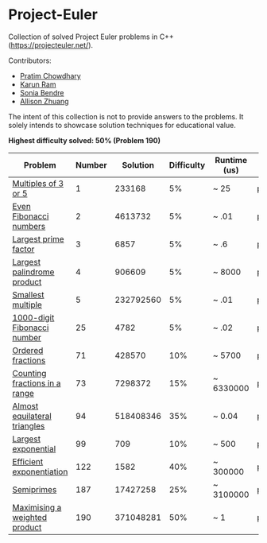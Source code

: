 # Project-Euler
Collection of solved Project Euler problems in C++ (https://projecteuler.net/).

Contributors:

- [Pratim Chowdhary](https://github.com/cpratim)
- [Karun Ram](https://github.com/KamiV2)
- [Sonia Bendre](https://github.com/SoniaBendre)
- [Allison Zhuang](https://github.com/allisonzhuang)

The intent of this collection is not to provide answers to the problems. It solely intends to showcase solution techniques for educational value.

**Highest difficulty solved: 50% (Problem 190)**

| Problem                                                               | Number | Solution  | Difficulty | Runtime (us) | Code                                                                                     |
|-----------------------------------------------------------------------|--------|-----------|------------|--------------|------------------------------------------------------------------------------------------|
| [Multiples of 3 or 5](https://projecteuler.net/problem=1)             | 1      | 233168    | 5%         | ~ 25         | [problem1.h](https://github.com/cpratim/Project-Euler/blob/main/problems/problem1.h)     |
| [Even Fibonacci numbers](https://projecteuler.net/problem=2)          | 2      | 4613732   | 5%         | ~ .01        | [problem2.h](https://github.com/cpratim/Project-Euler/blob/main/problems/problem2.h)     |
| [Largest prime factor](https://projecteuler.net/problem=3)            | 3      | 6857      | 5%         | ~ .6         | [problem3.h](https://github.com/cpratim/Project-Euler/blob/main/problems/problem3.h)     |
| [Largest palindrome product](https://projecteuler.net/problem=4)      | 4      | 906609    | 5%         | ~ 8000       | [problem4.h](https://github.com/cpratim/Project-Euler/blob/main/problems/problem4.h)     |
| [Smallest multiple](https://projecteuler.net/problem=5)               | 5      | 232792560 | 5%         | ~ .01        | [problem5.h](https://github.com/cpratim/Project-Euler/blob/main/problems/problem5.h)     |
| [1000-digit Fibonacci number](https://projecteuler.net/problem=25)    | 25     | 4782      | 5%         | ~ .02        | [problem25.h](https://github.com/cpratim/Project-Euler/blob/main/problems/problem25.h)   |
| [Ordered fractions](https://projecteuler.net/problem=71)              | 71     | 428570    | 10%        | ~ 5700       | [problem71.h](https://github.com/cpratim/Project-Euler/blob/main/problems/problem71.h)   |
| [Counting fractions in a range](https://projecteuler.net/problem=73)  | 73     | 7298372   | 15%        | ~ 6330000    | [problem73.h](https://github.com/cpratim/Project-Euler/blob/main/problems/problem73.h)   |
| [Almost equilateral triangles](https://projecteuler.net/problem=94)   | 94     | 518408346 | 35%        | ~ 0.04       | [problem94.h](https://github.com/cpratim/Project-Euler/blob/main/problems/problem94.h)   |
| [Largest exponential](https://projecteuler.net/problem=99)            | 99     | 709       | 10%        | ~ 500        | [problem99.h](https://github.com/cpratim/Project-Euler/blob/main/problems/problem99.h)   |
| [Efficient exponentiation](https://projecteuler.net/problem=122)      | 122    | 1582      | 40%        | ~ 300000     | [problem122.h](https://github.com/cpratim/Project-Euler/blob/main/problems/problem122.h) |
| [Semiprimes](https://projecteuler.net/problem=187)                    | 187    | 17427258  | 25%        | ~ 3100000    | [problem187.h](https://github.com/cpratim/Project-Euler/blob/main/problems/problem187.h) |
| [Maximising a weighted product](https://projecteuler.net/problem=190) | 190    | 371048281 | 50%        | ~ 1          | [problem190.h](https://github.com/cpratim/Project-Euler/blob/main/problems/problem190.h) |
